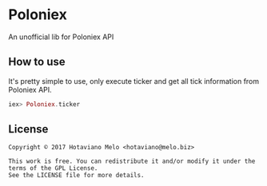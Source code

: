 # Poloniex

An unofficial lib for Poloniex API

## How to use

It's pretty simple to use, only execute ticker and get all tick information
from Poloniex API.

```elixir
iex> Poloniex.ticker
```

## License

```
Copyright © 2017 Hotaviano Melo <hotaviano@melo.biz>

This work is free. You can redistribute it and/or modify it under the terms of the GPL License. 
See the LICENSE file for more details.
```
